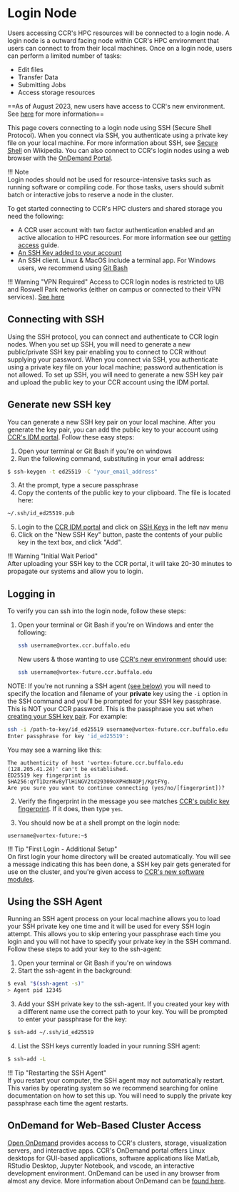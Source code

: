 # Login Node

Users accessing CCR's HPC resources will be connected to a login node. A login
node is a outward facing node within CCR's HPC environment that users can connect
to from their local machines. Once on a login node, users can perform a limited
number of tasks:

- Edit files
- Transfer Data
- Submitting Jobs
- Access storage resources

==As of August 2023, new users have access to CCR's new environment.  See [here](../howto/newenv.md) for more information==  

This page covers connecting to a login node using SSH (Secure Shell Protocol).
When you connect via SSH, you authenticate using a private key file on your
local machine. For more information about SSH, see [Secure Shell](https://en.wikipedia.org/wiki/Secure_Shell)
on Wikipedia. You can also connect to CCR's login nodes using a web browser with the [OnDemand Portal](../portals/ood.md).

!!! Note  
    Login nodes should not be used for resource-intensive tasks such as running
    software or compiling code. For those tasks, users should submit batch or
    interactive jobs to reserve a node in the cluster.   

To get started connecting to CCR's HPC clusters and shared storage you need the
following:

- A CCR user account with two factor authentication enabled and an active
  allocation to HPC resources. For more information see our [getting access](../getting-access.md) guide.
- [An SSH Key added to your account](#generate-new-ssh-key)
- An SSH client. Linux & MacOS include a terminal app. For Windows users, we recommend using [Git Bash](https://gitforwindows.org/)

!!! Warning "VPN Required"
    Access to CCR login nodes is restricted to UB and Roswell Park networks
    (either on campus or connected to their VPN services). [See here](../getting-access.md#vpn-access)

## Connecting with SSH

Using the SSH protocol, you can connect and authenticate to CCR login nodes. When you set up SSH, you will need to generate a new public/private SSH key
pair enabling you to connect to CCR without supplying your password. When you connect via SSH, you authenticate using a private key file on your local machine; password authentication is not allowed. To set up SSH, you will need to generate a new SSH key pair and upload the public key to your CCR account using the IDM portal.

## Generate new SSH key

You can generate a new SSH key pair on your local machine. After you generate
the key pair, you can add the public key to your account using [CCR's IDM portal](https://idm.ccr.buffalo.edu/sshkey).
Follow these easy steps:

1. Open your terminal or Git Bash if you're on windows
2. Run the following command, substituting in your email address:
```bash
$ ssh-keygen -t ed25519 -C "your_email_address"
```
3. At the prompt, type a secure passphrase
4. Copy the contents of the public key to your clipboard. The file is located here:
```bash
~/.ssh/id_ed25519.pub
```
5. Login to the [CCR IDM portal](https://idm.ccr.buffalo.edu) and click on [SSH Keys](https://idm.ccr.buffalo.edu/sshkey) in the left nav menu
6. Click on the "New SSH Key" button, paste the contents of your public key in the text box, and click "Add".

!!! Warning "Initial Wait Period"  
    After uploading your SSH key to the CCR portal, it will take 20-30 minutes to propagate our systems and allow you to login.   

## Logging in

To verify you can ssh into the login node, follow these steps:

1. Open your terminal or Git Bash if you're on Windows and enter the following:
   ```bash
   ssh username@vortex.ccr.buffalo.edu
   ```
   New users & those wanting to use [CCR's new environment](../howto/newenv.md) should use:  
   ```bash
   ssh username@vortex-future.ccr.buffalo.edu
   ```
NOTE: If you're not running a SSH agent [(see below)](#using-the-ssh-agent) you will need to specify the location and filename of your **private** key using the `-i` option in the SSH command and you'll be prompted for your SSH key passphrase.  This is NOT your CCR password.  This is the passphrase you set when [creating your SSH key pair](#generate-new-ssh-key).  For example:  

   ```bash
   ssh -i /path-to-key/id_ed25519 username@vortex-future.ccr.buffalo.edu
   Enter passphrase for key 'id_ed25519':
   ```

   You may see a warning like this:
   ```
   The authenticity of host 'vortex-future.ccr.buffalo.edu (128.205.41.24)' can't be established.
   ED25519 key fingerprint is SHA256:qYT1DzrHv8yTlHiNGV2td29309oXPHdN4OPj/KptFYg.
   Are you sure you want to continue connecting (yes/no/[fingerprint])?
   ```  

2. Verify the fingerprint in the message you see matches [CCR's public key fingerprint](../fingerprints.md).
   If it does, then type `yes`.  

3. You should now be at a shell prompt on the login node:  
```
username@vortex-future:~$
```

!!! Tip "First Login - Additional Setup"  
    On first login your home directory will be created automatically.  You will see a message indicating this has been done, a SSH key pair gets generated for use on the cluster, and you're given access to [CCR's new software modules](../software/modules.md).  


## Using the SSH Agent  

Running an SSH agent process on your local machine allows you to load your SSH private key one time and it will be used for every SSH login attempt.  This
allows you to skip entering your passphrase each time you login and you will not have to specify your private key in the SSH command.  Follow these steps to add your key to the ssh-agent:

1. Open your terminal or Git Bash if you're on windows
2. Start the ssh-agent in the background:
```bash
$ eval "$(ssh-agent -s)"
> Agent pid 12345
```

3. Add your SSH private key to the ssh-agent. If you created your key with a
   different name use the correct path to your key. You will be prompted to
   enter your passphrase for the key:
```bash
$ ssh-add ~/.ssh/id_ed25519
```

4. List the SSH keys currently loaded in your running SSH agent:  
```bash
$ ssh-add -L
```

!!! Tip "Restarting the SSH Agent"  
    If you restart your computer, the SSH agent may not automatically restart.  This varies by operating system so we recommend searching for online documentation on how to set this up.  You will need to supply the private key passphrase each time the agent restarts.  

## OnDemand for Web-Based Cluster Access  

[Open OnDemand](https://ondemand-future.ccr.buffalo.edu) provides access to CCR's
clusters, storage, visualization servers, and interactive apps.  CCR's OnDemand
portal offers Linux desktops for GUI-based applications, software applications
like MatLab, RStudio Desktop, Jupyter Notebook, and vscode, an interactive
development environment.  OnDemand can be used in any browser from almost any
device.  More information about OnDemand can be [found here](../portals/ood.md).  
